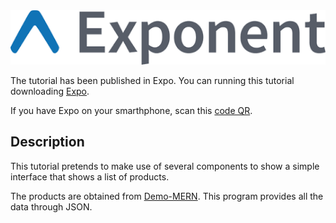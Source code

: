 
<img alt="Expo" src="screens/expo.png">

The tutorial has been published in Expo. You can running this tutorial downloading [Expo](https://expo.io/).

If you have Expo on your smarthphone, scan this [code QR](https://expo.io/@fjmontero/Demo-RN).


## Description


This tutorial pretends to make use of several components to show a simple interface that shows a list of products.

The products are obtained from [Demo-MERN](https://github.com/pimonty/Demo-MERN). This program provides all the data through JSON.



 
